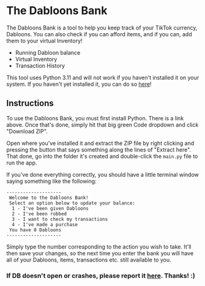 # The Dabloons Bank

The Dabloons Bank is a tool to help you keep track of your TikTok currency, Dabloons.
You can also check if you can afford items, and if you can, add them to your virtual Inventory!

- Running Dabloon balance
- Virtual Inventory
- Transaction History

This tool uses Python 3.11 and will not work if you haven't installed it on your system. If you haven't yet installed it, you can do so [here](https://www.python.org/downloads)!


## Instructions

To use the Dabloons Bank, you must first install Python. There is a link above. Once that's done, simply hit that big green Code dropdown and click "Download ZIP".

Open where you've installed it and extract the ZIP file by right clicking and pressing the button that says something along the lines of "Extract here". That done, go into the folder it's created and double-click the `main.py` file to run the app.

If you've done everything correctly, you should have a little terminal window saying something like the following:

```
--------------------
 Welcome to the Dabloons Bank!
 Select an option below to update your balance:
  1 - I've been given Dabloons
  2 - I've been robbed
  3 - I want to check my transactions
  4 - I've made a purchase
 You have 0 Dabloons
--------------------
```
Simply type the number corresponding to the action you wish to take. It'll then save your changes, so the next time you enter the bank you will have all of your Dabloons, items, transactions etc. still available to you.

### If DB doesn't open or crashes, please report it [here](https://github.com/notdeltah/dabloons-bank/issues/new). Thanks! :)
